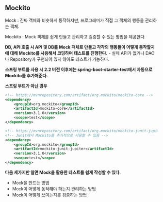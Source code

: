 ## Mockito

Mock : 진짜 객체와 비슷하게 동작하지만, 프로그래머가 직접 그 객체의 행동을 관리하는 객체.

Mockito : Mock 객체를 쉽게 만들고 관리하고 검증할 수 있는 방법을 제공한다.



**DB, API 호출 시 API 및 DB를 Mock 객체로 만들고 각각의 행동들이 어떻게 동작할지에 대해 Mockito를 사용해서 코딩하며 테스트를 진행한다.** - 실제 API가 없거나 DAO나 Repository가 구현되어 있지 않아도 테스트가 가능하다.



**스프링 부트를 사용 시 2.2 버전 이후에는 spring-boot-starter-test에서 자동으로 Mockito를 추가해준다.**



**스프링 부트가 아닌 경우**

~~~xml
<!-- https://mvnrepository.com/artifact/org.mockito/mockito-core -->
<dependency>
    <groupId>org.mockito</groupId>
    <artifactId>mockito-core</artifactId>
    <version>3.1.0</version>
    <scope>test</scope>
</dependency>

<!-- https://mvnrepository.com/artifact/org.mockito/mockito-junit-jupiter -->
<!-- Junit에서 Mockito를 추가적으로 사용할 수 있음 -->
<dependency>
    <groupId>org.mockito</groupId>
    <artifactId>mockito-junit-jupiter</artifactId>
    <version>3.1.0</version>
    <scope>test</scope>
</dependency>

~~~



**다음 세가지만 알면 Mock을 활용한 테스트를 쉽게 작성할 수 있다.**

- Mock을 만드는 방법
- Mock이 어떻게 동작해야 하는지 관리하는 방법
- Mock이 어떻게 쓰이는지를 검증하는 방법

